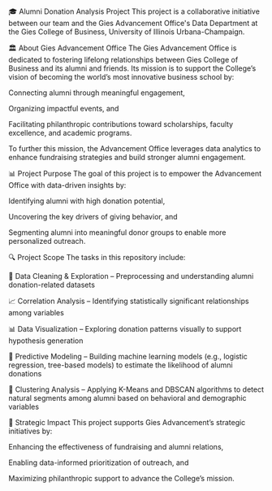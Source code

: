 🎓 Alumni Donation Analysis Project
This project is a collaborative initiative between our team and the Gies Advancement Office's Data Department at the Gies College of Business, University of Illinois Urbana-Champaign.

🏛 About Gies Advancement Office
The Gies Advancement Office is dedicated to fostering lifelong relationships between Gies College of Business and its alumni and friends.
Its mission is to support the College’s vision of becoming the world’s most innovative business school by:

Connecting alumni through meaningful engagement,

Organizing impactful events, and

Facilitating philanthropic contributions toward scholarships, faculty excellence, and academic programs.

To further this mission, the Advancement Office leverages data analytics to enhance fundraising strategies and build stronger alumni engagement.

📊 Project Purpose
The goal of this project is to empower the Advancement Office with data-driven insights by:

Identifying alumni with high donation potential,

Uncovering the key drivers of giving behavior, and

Segmenting alumni into meaningful donor groups to enable more personalized outreach.

🔍 Project Scope
The tasks in this repository include:

🧼 Data Cleaning & Exploration – Preprocessing and understanding alumni donation-related datasets

📈 Correlation Analysis – Identifying statistically significant relationships among variables

📊 Data Visualization – Exploring donation patterns visually to support hypothesis generation

🤖 Predictive Modeling – Building machine learning models (e.g., logistic regression, tree-based models) to estimate the likelihood of alumni donations

🧠 Clustering Analysis – Applying K-Means and DBSCAN algorithms to detect natural segments among alumni based on behavioral and demographic variables

🚀 Strategic Impact
This project supports Gies Advancement’s strategic initiatives by:

Enhancing the effectiveness of fundraising and alumni relations,

Enabling data-informed prioritization of outreach, and

Maximizing philanthropic support to advance the College’s mission.

